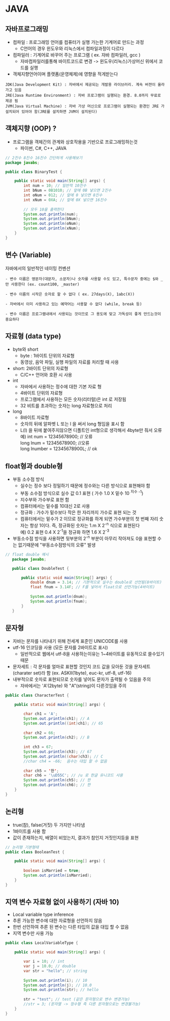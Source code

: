 # JAVA
## 자바프로그래밍
- 컴파일 : 프로그래밍 언어를 컴퓨터가 실행 가는한 기계어로 만드는 과정
  - C언어의 경우 윈도우와 리눅스에서 컴파일과정이 다르다
- 컴파일러 : 기계어로 바꾸어 주는 프로그램 ( ex. 자바 컴파일러, gcc )
  - 자바컴파일러를통해 바이트코드로 변경 -> 윈도우(리눅스)가상머신 위에서 코드를 실행
- 객체지향언어이며 플랫폼(운영체제)에 영향을 적게받는다
```
JDK(Java Development Kit) : 자바에서 제공되는 개발용 라이브러리. 계속 버젼이 올라가고 있음
JRE(Java Runtime Environment) : 자바 프로그램이 실행되는 환경. 8.0까지 무료로 제공 됨
JVM(Java Virtual Machine) : 자바 가상 머신으로 프로그램이 실행되는 환경인 JRE 가 설치되어 있어야 함(JRE를 설치하면 JVM이 설치된다)
```
## 객체지향 (OOP) ?
- 프로그램을 객체간의 관계와 상호작용을 기반으로 프로그래밍하는것
  - 파이썬, C#, C++, JAVA

```JAVA
// 2진수 8진수 16진수 간단하게 사용해보기
package javabs;

public class BinaryTest {

	public static void main(String[] args) {
		int num = 10; // 일반적 10진수
		int bNum = 0B1010; // 앞에 0B 넣으면 2진수
		int oNum = 012; // 앞에 0 넣으면 8진수
		int xNum = 0XA; // 앞에 0X 넣으면 16진수
		
        // 모두 10을 출력한다
		System.out.println(num);
		System.out.println(bNum);
		System.out.println(oNum);
		System.out.println(xNum);
	}
}
```

## 변수 (Variable)
자바에서의 일반적인 네이밍 컨벤션
```
- 변수 이름은 영문자(대문자, 소문자)나 숫자를 사용할 수도 있고, 특수문자 중에는 $와 _만 사용한다 (ex. count100, _master)

- 변수 이름의 시작은 숫자로 할 수 없다 ( ex. 27days(X), 1abc(X))

- 자바에서 이미 사용하고 있는 예약어는 사용할 수 없다 (while, break 등)

- 변수 이름은 프로그램내에서 사용되는 것이므로 그 용도에 맞고 가독성이 좋게 만드는것이 중요하다
```

## 자료형 (data type)
- byte와 short
  - byte : 1바이트 단위의 자료형
  - 동영상, 음악 파일, 실행 파일의 자료를 처리할 때 사용
- short: 2바이트 단위의 자료형
  - C/C++ 언어와 호환 시 사용
- int
  - 자바에서 사용하는 정수에 대한 기본 자료 형
  - 4바이트 단위의 자료형
  - 프로그램에서 사용하는 모든 숫자(리터럴)은 int 로 저장됨
  - 32 비트를 초과하는 숫자는 long 자료형으로 처리
- long
  - 8바이트 자료형
  - 숫자의 뒤에 알파벳 L 또는 l 을 써서 long 형임을 표시 함 
  - L(l) 을 뒤에 붙여주지않으면 디폴트인 int형으로 생각해서 4byte만 줘서 오류   
예) int num = 12345678900; // 오류  
long lnum = 12345678900; //오류  
long lnumber = 12345678900L; // ok  

## float형과 double형
- 부동 소수점 방식
  - 실수는 정수 보다 정밀하기 때문에 정수와는 다른 방식으로 표현해야 함
  - 부동 소수점 방식으로 실수 값 0.1 표현 ( 가수 1.0 X 밑수 10 <sup> 지수 -1</sup>)
  - 지수부와 가수부로 표현 함
  - 컴퓨터에서는 밑수를 10대신 2로 사용
  - 정규화 : 가수가 밑수보다 작은 한 자리까지 가수로 표현 되는 것
  - 컴퓨터에서는 밑수가 2 이므로 정규화를 하게 되면 가수부분의 첫 번째 자리 숫자는 항상 1이다. 즉, 정규화된 숫자는 1.m X 2<sup>-n</sup> 식으로 표현된다  
예) 0.2 표현 0.4 X 2<sup>-1</sup>을  정규화 하면 1.6 X 2<sup>-3</sup>  
- 부동소수점 방식을 사용하면 뒷부분의 2<sup>-n</sup> 부분이 아무리 작아져도 0을 표현할 수는 없기때문에 "부동소수점방식의 오류" 발생  
```JAVA
// float double 예시
   package javabs;

   public class DoubleTest {

	   public static void main(String[] args) {
		   double dnum = 3.14; // 기본적으로 실수는 double로 선언됨(8바이트)
		   float fnum = 3.14F; // F를 넣어서 float으로 선언가능(4바이트)
		
		   System.out.println(dnum);
		   System.out.println(fnum);
	   }
   }
```

## 문자형
- 자바는 문자를  나타내기 위해 전세계 표준인 UNICODE를 사용
- utf-16 인코딩을 사용 (모든 문자를 2바이트로 표시)
  - 일반적으로 웹에서 utf-8을 사용하는이유는 1~4바이트를 유동적으로 쓸수있기 때문
- 문자세트 : 각 문자를 얼마로 표현할 것인지 코드 값을 모아둔 것을 문자세트(charater set)라 함 (ex. ASKII(1byte), euc-kr, utf-8, utf-16)
- 내부적으로 숫자로 표현되므로 숫자를 넣어도 문자가 출력될 수 있음을 주의
  - 자바에서는 'A'(2byte) 와 "A"(string)이 다른것임을 주의
```JAVA
public class CharacterTest {

	public static void main(String[] args) {

		char ch1 = 'A';
		System.out.println(ch1); // A
		System.out.println((int)ch1); // 65
		
		char ch2 = 66;
		System.out.println(ch2); // B
		
		int ch3 = 67;
		System.out.println(ch3); // 67
		System.out.println((char)ch3); // C
		//char ch4 = -66;  음수는 대입 할 수 없음
		
    	char ch5 = '한';
		char ch6 = '\uD55C'; // /u 로 한글 유니코드 사용
		System.out.println(ch5); // 한
		System.out.println(ch6); // 한
	}
}
```

## 논리형
- true(참), false(거짓) 두 가지만 나타냄
- 1바이트를 사용 함
- 값이 존재하는지, 배열이 비었는지, 결과가 참인지 거짓인지등을 표현
```JAVA
// 논리형 기본형태
public class BooleanTest {

	public static void main(String[] args) {
		
		boolean isMarried = true;
		System.out.println(isMarried);
	}
}
```

## 지역 변수 자료형 없이 사용하기 (자바 10)
- Local variable type inference
- 추론 가능한 변수에 대한 자료형을 선언하지 않음
- 한번 선언하여 추론 된 변수는 다른 타입의 값을 대입 할 수 없음
- 지역 변수만 사용 가능
```JAVA
public class LocalVariableType {

	public static void main(String[] args) {

		var i = 10; // int
		var j = 10.0; // double
		var str = "hello"; // string
		
		System.out.println(i); // 10
		System.out.println(j); // 10.0
		System.out.println(str); // hello
		
		str = "test"; // test (같은 문자형으로 변수 변경가능)
		//str = 3; (문자열 -> 정수형 즉 다른 문자형으로는 변경불가능)
	}
}
```